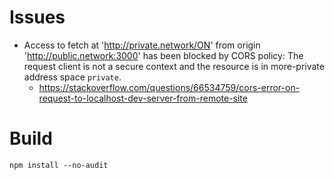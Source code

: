 # Issues
- Access to fetch at 'http://private.network/ON' from origin 'http://public.network:3000' has been blocked by CORS policy: The request client is not a secure context and the resource is in more-private address space `private`.
  - https://stackoverflow.com/questions/66534759/cors-error-on-request-to-localhost-dev-server-from-remote-site

# Build
`npm install --no-audit`